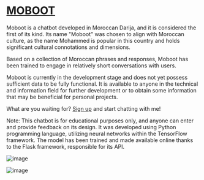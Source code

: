 # [MOBOOT](https://moboot-bca0180533c8.herokuapp.com)

Moboot is a chatbot developed in Moroccan Darija, and it is considered the first of its kind. Its name "Moboot" was chosen to align with Moroccan culture, as the name Mohammed is popular in this country and holds significant cultural connotations and dimensions.

Based on a collection of Moroccan phrases and responses, Moboot has been trained to engage in relatively short conversations with users.

Moboot is currently in the development stage and does not yet possess sufficient data to be fully functional. It is available to anyone in the technical and information field for further development or to obtain some information that may be beneficial for personal projects.

What are you waiting for? [Sign up](https://moboot-bca0180533c8.herokuapp.com/register) and start chatting with me!

Note: This chatbot is for educational purposes only, and anyone can enter and provide feedback on its design. It was developed using Python programming language, utilizing neural networks within the TensorFlow framework. The model has been trained and made available online thanks to the Flask framework, responsible for its API.



![image](https://github.com/ynstf/MOBOOT/assets/107154559/378efcd5-a13a-4a17-a20d-680227e96c71)

![image](https://github.com/ynstf/MOBOOT/assets/107154559/0df5ddda-34fc-4757-b381-aa83cce36e07)
